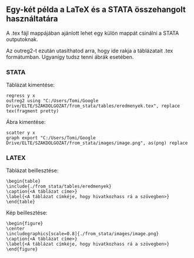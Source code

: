 ## Egy-két példa a LaTeX és a STATA összehangolt használtatára

A .tex fájl mappájában ajánlott lehet egy külön mappát csinálni a STATA outputoknak.

Az outreg2-t ezután utasíthatod arra, hogy ide rakja a táblázatait .tex formátumban. Ugyanígy tudsz tenni ábrák esetében.

### STATA

Táblázat kimentése: 

	regress y x
	outreg2 using "C:/Users/Tomi/Google Drive/ELTE/SZAKDOLGOZAT/from_stata/tables/eredmenyek.tex", replace tex(fragment pretty)
  
Ábra kimentése:

	scatter y x
	graph export "C:/Users/Tomi/Google Drive/ELTE/SZAKDOLGOZAT/from_stata/images/image.png", as(png) replace


### LATEX

Táblázat beillesztése:

	\begin{table}
	\include{./from_stata/tables/eredmenyek}
	\caption{<A táblázat címe>}
	\label{<A táblázat címkéje, hogy hivatkozhass rá a szövegben>}
	\end{table}
	
Kép beillesztése:

	\begin{figure}
	\center
	\includegraphics[scale=0.8]{./from_stata/images/image.png}
	\caption{<A táblázat címe>}
	\label{<A táblázat címkéje, hogy hivatkozhass rá a szövegben>}
	\end{figure}
